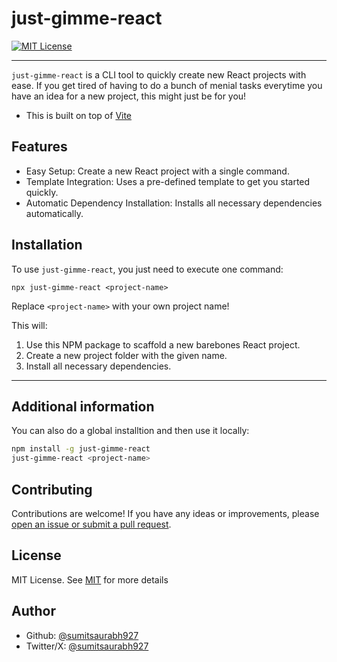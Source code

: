 # just-gimme-react

[![MIT License](https://img.shields.io/badge/License-MIT-green.svg)](https://choosealicense.com/licenses/mit/)

---
`just-gimme-react` is a CLI tool to quickly create new React projects with ease. If you get tired of having to do a bunch of menial tasks everytime you have an idea for a new project, this might just be for you!

- This is built on top of [Vite](https://vitejs.dev/guide/)

## Features

- Easy Setup: Create a new React project with a single command.
- Template Integration: Uses a pre-defined template to get you started quickly.
- Automatic Dependency Installation: Installs all necessary dependencies automatically.

## Installation

To use `just-gimme-react`, you just need to execute one command:
```
npx just-gimme-react <project-name>
```
Replace `<project-name>` with your own project name!

This will:

1. Use this NPM package to scaffold a new barebones React project.
2. Create a new project folder with the given name.
3. Install all necessary dependencies.

---
## Additional information
You can also do a global installtion and then use it locally:
```bash
npm install -g just-gimme-react
just-gimme-react <project-name>
```
## Contributing

Contributions are welcome! If you have any ideas or improvements, please [open an issue or submit a pull request](https://github.com/sumitsaurabh927/just-gimme-react-cli).



## License

MIT License. See [MIT](https://choosealicense.com/licenses/mit/) for more details


## Author

- Github: [@sumitsaurabh927](https://www.github.com/sumitsaurabh927)
- Twitter/X: [@sumitsaurabh927](http://twitter.com/sumitsaurabh927)

